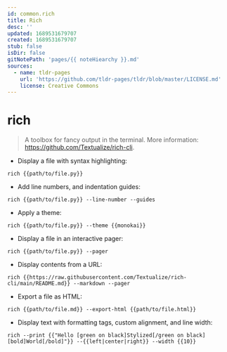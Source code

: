 ```yaml
---
id: common.rich
title: Rich
desc: ''
updated: 1689531679707
created: 1689531679707
stub: false
isDir: false
gitNotePath: 'pages/{{ noteHiearchy }}.md'
sources:
  - name: tldr-pages
    url: 'https://github.com/tldr-pages/tldr/blob/master/LICENSE.md'
    license: Creative Commons
---
```

# rich

> A toolbox for fancy output in the terminal.
> More information: <https://github.com/Textualize/rich-cli>.

- Display a file with syntax highlighting:

`rich {{path/to/file.py}}`

- Add line numbers, and indentation guides:

`rich {{path/to/file.py}} --line-number --guides`

- Apply a theme:

`rich {{path/to/file.py}} --theme {{monokai}}`

- Display a file in an interactive pager:

`rich {{path/to/file.py}} --pager`

- Display contents from a URL:

`rich {{https://raw.githubusercontent.com/Textualize/rich-cli/main/README.md}} --markdown --pager`

- Export a file as HTML:

`rich {{path/to/file.md}} --export-html {{path/to/file.html}}`

- Display text with formatting tags, custom alignment, and line width:

`rich --print {{"Hello [green on black]Stylized[/green on black] [bold]World[/bold]"}} --{{left|center|right}} --width {{10}}`


